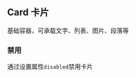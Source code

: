 <div class="demo-header">
<p class="overviewicon">
  <span class="wapi-form-button"/>
</p>

## Card 卡片

<nova-uxlink widget-name="Card"></nova-uxlink>

基础容器，可承载文字、列表、图片、段落等

</div>

### 禁用

通过设置属性`disabled`禁用卡片

<nova-demo-view link="card/card-disabled.vue"></nova-demo-view>

<br />
